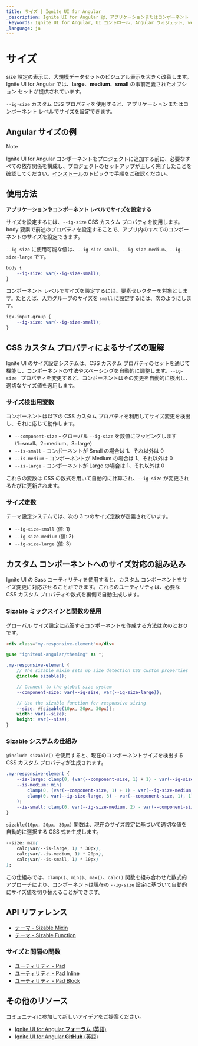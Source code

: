 ```yaml
---
title: サイズ | Ignite UI for Angular 
_description: Ignite UI for Angular は、アプリケーションまたはコンポーネント レベルで size プロパティの表示を設定できます。
_keywords: Ignite UI for Angular, UI コントロール, Angular ウィジェット, web ウィジェット, UI ウィジェット, Angular, ネイティブ Angular コンポーネント スイート, ネイティブ Angular Components, ネイティブ Angular コントロール, ネイティブ Angular コンポーネント ライブラリ, サイズ
_language: ja
---
```


# サイズ

size 設定の表示は、大規模データセットのビジュアル表示を大きく改善します。Ignite UI for Angular では、**large**、**medium**、**small** の事前定義されたオプション セットが提供されています。

`--ig-size` カスタム CSS プロパティを使用すると、アプリケーションまたはコンポーネント レベルでサイズを設定できます。

## Angular サイズの例
<code-view style="height: 250px; width: 600px;" 
           data-demos-base-url="{environment:demosBaseUrl}" 
           iframe-src="{environment:demosBaseUrl}/theming/density/" alt="Angular サイズの例">
</code-view>

<div class="divider--half"></div>

> [!NOTE]
> Ignite UI for Angular コンポーネントをプロジェクトに追加する前に、必要なすべての依存関係を構成し、プロジェクトのセットアップが正しく完了したことを確認してください。[インストール](https://jp.infragistics.com/products/ignite-ui-angular/getting-started#ignite-ui-for-angular-のインストール)のトピックで手順をご確認ください。

## 使用方法

**アプリケーションやコンポーネント レベルでサイズを設定する**

サイズを設定するには、`--ig-size` CSS カスタム プロパティを使用します。body 要素で前述のプロパティを設定することで、アプリ内のすべてのコンポーネントのサイズを設定できます。

`--ig-size` に使用可能な値は、`--ig-size-small`、`--ig-size-medium`、`--ig-size-large` です。

```css
body {
    --ig-size: var(--ig-size-small);
}
```

コンポーネント レベルでサイズを設定するには、要素セレクターを対象とします。たとえば、入力グループのサイズを `small` に設定するには、次のようにします。

```css
igx-input-group {
    --ig-size: var(--ig-size-small);
}
```

## CSS カスタム プロパティによるサイズの理解

Ignite UI のサイズ設定システムは、CSS カスタム プロパティのセットを通じて機能し、コンポーネントの寸法やスペーシングを自動的に調整します。`--ig-size ` プロパティを変更すると、コンポーネントはその変更を自動的に検出し、適切なサイズ値を適用します。

### サイズ検出用変数

コンポーネントは以下の CSS カスタム プロパティを利用してサイズ変更を検出し、それに応じて動作します。

- `--component-size` - グローバル `--ig-size` を数値にマッピングします (1=small、2=medium、3=large)
- `--is-small` - コンポーネントが Small の場合は 1、それ以外は 0
- `--is-medium` - コンポーネントが Medium の場合は 1、それ以外は 0
- `--is-large` - コンポーネントが Large の場合は 1、それ以外は 0

これらの変数は CSS の数式を用いて自動的に計算され、`--ig-size` が変更されるたびに更新されます。

### サイズ定数

テーマ設定システムでは、次の 3 つのサイズ定数が定義されています。

- `--ig-size-small` (値: 1)
- `--ig-size-medium` (値: 2)
- `--ig-size-large` (値: 3)

## カスタム コンポーネントへのサイズ対応の組み込み

Ignite UI の Sass ユーティリティを使用すると、カスタム コンポーネントをサイズ変更に対応させることができます。これらのユーティリティは、必要な CSS カスタム プロパティや数式を裏側で自動生成します。

### Sizable ミックスインと関数の使用

グローバル サイズ設定に応答するコンポーネントを作成する方法は次のとおりです。

```html
<div class="my-responsive-element"></div>
```

```scss
@use "igniteui-angular/theming" as *;

.my-responsive-element {
    // The sizable mixin sets up size detection CSS custom properties
    @include sizable();

    // Connect to the global size system
    --component-size: var(--ig-size, var(--ig-size-large));

    // Use the sizable function for responsive sizing
    --size: #{sizable(10px, 20px, 30px)};
    width: var(--size);
    height: var(--size);
}
```

### Sizable システムの仕組み

`@include sizable()` を使用すると、現在のコンポーネントサイズを検出する CSS カスタム プロパティが生成されます。

```css
.my-responsive-element {
    --is-large: clamp(0, (var(--component-size, 1) + 1) - var(--ig-size-large, 3), 1);
    --is-medium: min(
        clamp(0, (var(--component-size, 1) + 1) - var(--ig-size-medium, 2), 1),
        clamp(0, var(--ig-size-large, 3) - var(--component-size, 1), 1)
    );
    --is-small: clamp(0, var(--ig-size-medium, 2) - var(--component-size, 1), 1);
}
```

`sizable(10px, 20px, 30px)` 関数は、現在のサイズ設定に基づいて適切な値を自動的に選択する CSS 式を生成します。

```css
--size: max(
    calc(var(--is-large, 1) * 30px),
    calc(var(--is-medium, 1) * 20px), 
    calc(var(--is-small, 1) * 10px)
);
```

この仕組みでは、`clamp()`、`min()`、`max()`、`calc()` 関数を組み合わせた数式的アプローチにより、コンポーネントは現在の `--ig-size` 設定に基づいて自動的にサイズ値を切り替えることができます。

## API リファレンス
<div class="divider"></div>

* [テーマ - Sizable Mixin]({environment:sassApiUrl}/themes#mixin-sizable)
* [テーマ - Sizable Function]({environment:sassApiUrl}/themes#function-sizable)

### サイズと間隔の関数
* [ユーティリティ - Pad]({environment:sassApiUrl}/utilities#function-pad)
* [ユーティリティ - Pad Inline]({environment:sassApiUrl}/utilities#function-pad-inline)
* [ユーティリティ - Pad Block]({environment:sassApiUrl}/utilities#function-pad-block)

## その他のリソース
<div class="divider--half"></div>

コミュニティに参加して新しいアイデアをご提案ください。

* [Ignite UI for Angular **フォーラム** (英語) ](https://www.infragistics.com/community/forums/f/ignite-ui-for-angular)
* [Ignite UI for Angular **GitHub** (英語) ](https://github.com/IgniteUI/igniteui-angular)
